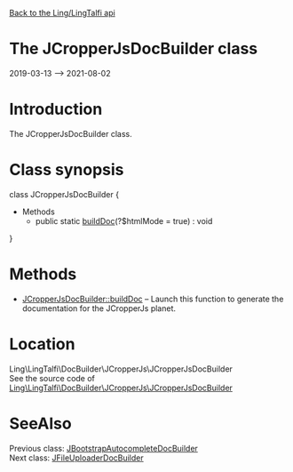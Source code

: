 [Back to the Ling/LingTalfi api](https://github.com/lingtalfi/LingTalfi/blob/master/doc/api/Ling/LingTalfi.md)



The JCropperJsDocBuilder class
================
2019-03-13 --> 2021-08-02






Introduction
============

The JCropperJsDocBuilder class.



Class synopsis
==============


class <span class="pl-k">JCropperJsDocBuilder</span>  {

- Methods
    - public static [buildDoc](https://github.com/lingtalfi/LingTalfi/blob/master/doc/api/Ling/LingTalfi/DocBuilder/JCropperJs/JCropperJsDocBuilder/buildDoc.md)(?$htmlMode = true) : void

}






Methods
==============

- [JCropperJsDocBuilder::buildDoc](https://github.com/lingtalfi/LingTalfi/blob/master/doc/api/Ling/LingTalfi/DocBuilder/JCropperJs/JCropperJsDocBuilder/buildDoc.md) &ndash; Launch this function to generate the documentation for the JCropperJs planet.





Location
=============
Ling\LingTalfi\DocBuilder\JCropperJs\JCropperJsDocBuilder<br>
See the source code of [Ling\LingTalfi\DocBuilder\JCropperJs\JCropperJsDocBuilder](https://github.com/lingtalfi/LingTalfi/blob/master/DocBuilder/JCropperJs/JCropperJsDocBuilder.php)



SeeAlso
==============
Previous class: [JBootstrapAutocompleteDocBuilder](https://github.com/lingtalfi/LingTalfi/blob/master/doc/api/Ling/LingTalfi/DocBuilder/JBootstrapAutocomplete/JBootstrapAutocompleteDocBuilder.md)<br>Next class: [JFileUploaderDocBuilder](https://github.com/lingtalfi/LingTalfi/blob/master/doc/api/Ling/LingTalfi/DocBuilder/JFileUploader/JFileUploaderDocBuilder.md)<br>
